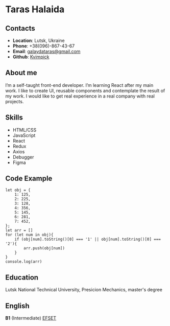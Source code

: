# Taras Halaida
## Contacts
- **Location**: Lutsk, Ukraine
- **Phone**: +38(096)-867-43-67
- **Email**: galaydataras@gmail.com
- **Github**: [Kvimpick](https://github.com/Kvimpick)
## About me
I’m a self-taught front-end developer. I’m learning React after my main work.
I like to create UI, reusable components and contemplate the result of my work.
I would like to get real experience in a real company with real projects.
## Skills
- HTML/CSS
- JavaScript
- React
- Redux
- Axios
- Debugger
- Figma
## Code Example
```
let obj = {
    1: 125,
    2: 225,
    3: 128,
    4: 356,
    5: 145,
    6: 281,
    7: 452,
};
let arr = []
for (let num in obj){
    if (obj[num].toString()[0] === '1' || obj[num].toString()[0] === '2'){
        arr.push(obj[num])
    }
}
console.log(arr) 
```
## Education
Lutsk National Technical University, Presicion Mechanics, master's degree

## English
**B1** (Intermediate) [EFSET](https://drive.google.com/file/d/1_zFu-k-bLxvbSABLxcq99saVYZBESP4S/view?usp=sharing)

